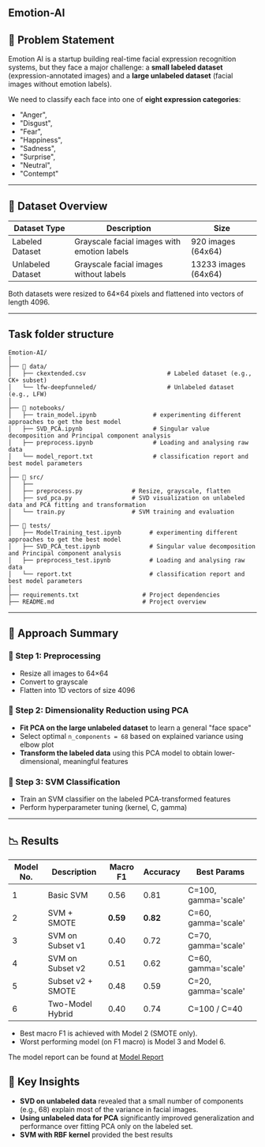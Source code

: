 ## Emotion-AI

## 🚀 Problem Statement

Emotion AI is a startup building real-time facial expression recognition systems, but they face a major challenge: a **small labeled dataset** (expression-annotated images) and a **large unlabeled dataset** (facial images without emotion labels).

We need to classify each face into one of **eight expression categories**:
- "Anger", 
- "Disgust", 
- "Fear", 
- "Happiness", 
- "Sadness", 
- "Surprise",
- "Neutral", 
- "Contempt"

---

## 📁 Dataset Overview

| Dataset Type     | Description                            | Size             |
|------------------|----------------------------------------|------------------|
| Labeled Dataset  | Grayscale facial images with emotion labels | 920 images (64x64) |
| Unlabeled Dataset| Grayscale facial images without labels | 13233 images (64x64) |

Both datasets were resized to 64×64 pixels and flattened into vectors of length 4096.

---

## Task folder structure

```
Emotion-AI/
│
├── 📁 data/                         
│   ├── ckextended.csv                       # Labeled dataset (e.g., CK+ subset)
│   └── lfw-deepfunneled/                    # Unlabeled dataset (e.g., LFW)
│
├── 📁 notebooks/                      
│   ├── train_model.ipynb                # experimenting different approaches to get the best model
│   ├── SVD_PCA.ipynb                    # Singular value decomposition and Principal component analysis
│   ├── preprocess.ipynb                 # Loading and analysing raw data
│   └── model_report.txt                 # classification report and best model parameters 
│
├── 📁 src/                           
│   ├── 
│   ├── preprocess.py              # Resize, grayscale, flatten
│   ├── svd_pca.py                 # SVD visualization on unlabeled data and PCA fitting and transformation
│   └── train.py                   # SVM training and evaluation
│
├── 📁 tests/                          
│   ├── ModelTraining_test.ipynb        # experimenting different approaches to get the best model
│   ├── SVD_PCA_test.ipynb              # Singular value decomposition and Principal component analysis
│   ├── preprocess_test.ipynb           # Loading and analysing raw data
│   └── report.txt                      # classification report and best model parameters 
│
├── requirements.txt                  # Project dependencies
├── README.md                         # Project overview
```

---

## 🧠 Approach Summary

### 🔹 Step 1: Preprocessing
- Resize all images to 64×64
- Convert to grayscale
- Flatten into 1D vectors of size 4096

### 🔹 Step 2: Dimensionality Reduction using PCA
- **Fit PCA on the large unlabeled dataset** to learn a general "face space"
- Select optimal `n_components = 68` based on explained variance using elbow plot
- **Transform the labeled data** using this PCA model to obtain lower-dimensional, meaningful features

### 🔹 Step 3: SVM Classification
- Train an SVM classifier on the labeled PCA-transformed features
- Perform hyperparameter tuning (kernel, C, gamma)

---

## 📉 Results

| Model No. | Description                            | Macro F1 | Accuracy | Best Params            |
|-----------|----------------------------------------|----------|----------|-------------------------|
| 1         | Basic SVM                              | 0.56     | 0.81     | C=100, gamma='scale'   |
| 2         | SVM + SMOTE                            | **0.59** | **0.82** | C=60, gamma='scale'    |
| 3         | SVM on Subset v1                       | 0.40     | 0.72     | C=70, gamma='scale'    |
| 4         | SVM on Subset v2                       | 0.51     | 0.62     | C=60, gamma='scale'    |
| 5         | Subset v2 + SMOTE                      | 0.48     | 0.59     | C=20, gamma='scale'    |
| 6         | Two-Model Hybrid                       | 0.40     | 0.74     | C=100 / C=40           |

- Best macro F1 is achieved with Model 2 (SMOTE only).
- Worst performing model (on F1 macro) is Model 3 and Model 6.

The model report can be found at [Model Report](https://github.com/hydraharish123/Emotion-AI/blob/main/notebooks/model_report.txt)



## 📌 Key Insights

- **SVD on unlabeled data** revealed that a small number of components (e.g., 68) explain most of the variance in facial images.
- **Using unlabeled data for PCA** significantly improved generalization and performance over fitting PCA only on the labeled set.
- **SVM with RBF kernel** provided the best results





